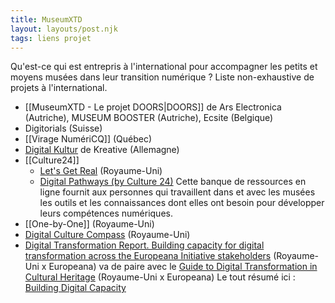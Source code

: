 ```yaml
---
title: MuseumXTD
layout: layouts/post.njk
tags: liens projet
---
```


Qu'est-ce qui est entrepris à l'international pour accompagner les petits et moyens musées dans leur transition numérique ?
Liste non-exhaustive de projets à l'international. 

- [[MuseumXTD - Le projet DOORS|DOORS]] de Ars Electronica (Autriche), MUSEUM BOOSTER (Autriche), Ecsite (Belgique)
- Digitorials (Suisse)
- [[Virage NumériCQ]] (Québec)
- [Digital Kultur](https://kreativ.mfg.de/digitale-kultur/) de Kreative (Allemagne)
- [[Culture24]]
	- [Let's Get Real](https://www.culture24.org.uk/lets-get-real/) (Royaume-Uni)
	- [Digital Pathways (by Culture 24)](https://digipathways.co.uk/resources/)
	  Cette banque de ressources en ligne fournit aux personnes qui travaillent dans et avec les musées les outils et les connaissances dont elles ont besoin pour développer leurs compétences numériques.
- [[One-by-One]] (Royaume-Uni)
- [Digital Culture Compass](https://digitalculturecompass.org.uk/about) (Royaume-Uni)
- [Digital Transformation Report. Building capacity for digital transformation across the Europeana Initiative stakeholders](https://pro.europeana.eu/files/Europeana_Professional/Europeana_Network/Europeana_Network_Task_Forces/Final_reports/Digital_transformation_report.pdf) (Royaume-Uni x Europeana)
  va de paire avec le [Guide to Digital Transformation in Cultural Heritage](https://docs.google.com/document/d/1mFHl-FY1lpVtoLTHjx1DhaBnmFtPy2re4l4kxXjMo_M/edit#) (Royaume-Uni x Europeana)
  Le tout résumé ici : [Building Digital Capacity](https://pro.europeana.eu/page/building-digital-capacity)
  